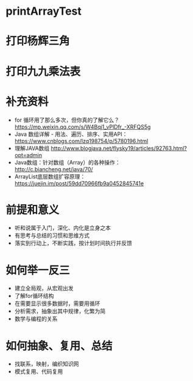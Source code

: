 # printArrayTest

# 打印杨辉三角

# 打印九九乘法表

# 补充资料
- for 循环用了那么多次，但你真的了解它么？
https://mp.weixin.qq.com/s/W4Bqj1_vPlDfr_-XRFQS5g
- Java 数组详解 - 用法、遍历、排序、实用API：
https://www.cnblogs.com/lzq198754/p/5780196.html
- 理解JAVA数组
http://www.blogjava.net/flysky19/articles/92763.html?opt=admin
- Java数组：针对数组（Array）的各种操作：
http://c.biancheng.net/java/70/
- ArrayList底层数组扩容原理：
https://juejin.im/post/59dd70966fb9a0452845741e

# 前提和意义
- 听和说属于入门，深化、内化是立身之本
- 有思考与总结的习惯和思维方式
- 落实到行动上，不断实践，按计划时间执行并反馈

# 如何举一反三
- 建立全局观，从宏观出发
- 了解for循环结构
- 在需要显示很多数据时，需要用循环
- 分析需求，抽象出其中规律，化繁为简
- 数学与编程的关系

# 如何抽象、复用、总结
- 找联系，映射，编织知识网
- 模式复用、代码复用
